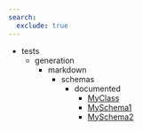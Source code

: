 ```yaml
---
search:
  exclude: true
---
```


- tests
    - generation
        - markdown
            - schemas
                - documented
                    - [MyClass](tests/generation/markdown/schemas/documented/MyClass.md)
                    - [MySchema1](tests/generation/markdown/schemas/documented/MySchema1.md)
                    - [MySchema2](tests/generation/markdown/schemas/documented/MySchema2.md)
